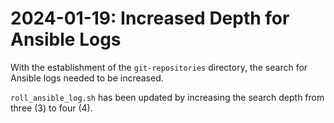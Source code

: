 # 2024-01-19: Increased Depth for Ansible Logs

With the establishment of the `git-repositories` directory, the search for Ansible logs needed to be increased.

`roll_ansible_log.sh` has been updated by increasing the search depth from three (3) to four (4).
